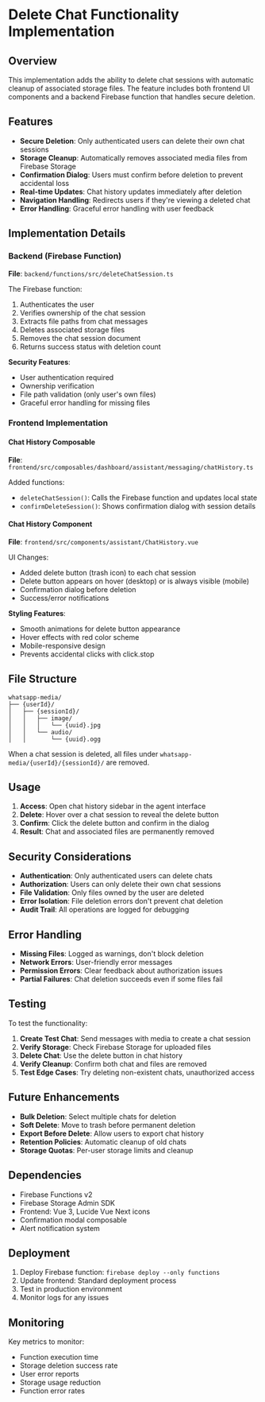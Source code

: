 # Delete Chat Functionality Implementation

## Overview

This implementation adds the ability to delete chat sessions with automatic cleanup of associated storage files. The feature includes both frontend UI components and a backend Firebase function that handles secure deletion.

## Features

- **Secure Deletion**: Only authenticated users can delete their own chat sessions
- **Storage Cleanup**: Automatically removes associated media files from Firebase Storage
- **Confirmation Dialog**: Users must confirm before deletion to prevent accidental loss
- **Real-time Updates**: Chat history updates immediately after deletion
- **Navigation Handling**: Redirects users if they're viewing a deleted chat
- **Error Handling**: Graceful error handling with user feedback

## Implementation Details

### Backend (Firebase Function)

**File**: `backend/functions/src/deleteChatSession.ts`

The Firebase function:
1. Authenticates the user
2. Verifies ownership of the chat session
3. Extracts file paths from chat messages
4. Deletes associated storage files
5. Removes the chat session document
6. Returns success status with deletion count

**Security Features**:
- User authentication required
- Ownership verification
- File path validation (only user's own files)
- Graceful error handling for missing files

### Frontend Implementation

#### Chat History Composable

**File**: `frontend/src/composables/dashboard/assistant/messaging/chatHistory.ts`

Added functions:
- `deleteChatSession()`: Calls the Firebase function and updates local state
- `confirmDeleteSession()`: Shows confirmation dialog with session details

#### Chat History Component

**File**: `frontend/src/components/assistant/ChatHistory.vue`

UI Changes:
- Added delete button (trash icon) to each chat session
- Delete button appears on hover (desktop) or is always visible (mobile)
- Confirmation dialog before deletion
- Success/error notifications

**Styling Features**:
- Smooth animations for delete button appearance
- Hover effects with red color scheme
- Mobile-responsive design
- Prevents accidental clicks with click.stop

## File Structure

```
whatsapp-media/
├── {userId}/
│   ├── {sessionId}/
│   │   ├── image/
│   │   │   └── {uuid}.jpg
│   │   └── audio/
│   │       └── {uuid}.ogg
```

When a chat session is deleted, all files under `whatsapp-media/{userId}/{sessionId}/` are removed.

## Usage

1. **Access**: Open chat history sidebar in the agent interface
2. **Delete**: Hover over a chat session to reveal the delete button
3. **Confirm**: Click the delete button and confirm in the dialog
4. **Result**: Chat and associated files are permanently removed

## Security Considerations

- **Authentication**: Only authenticated users can delete chats
- **Authorization**: Users can only delete their own chat sessions
- **File Validation**: Only files owned by the user are deleted
- **Error Isolation**: File deletion errors don't prevent chat deletion
- **Audit Trail**: All operations are logged for debugging

## Error Handling

- **Missing Files**: Logged as warnings, don't block deletion
- **Network Errors**: User-friendly error messages
- **Permission Errors**: Clear feedback about authorization issues
- **Partial Failures**: Chat deletion succeeds even if some files fail

## Testing

To test the functionality:

1. **Create Test Chat**: Send messages with media to create a chat session
2. **Verify Storage**: Check Firebase Storage for uploaded files
3. **Delete Chat**: Use the delete button in chat history
4. **Verify Cleanup**: Confirm both chat and files are removed
5. **Test Edge Cases**: Try deleting non-existent chats, unauthorized access

## Future Enhancements

- **Bulk Deletion**: Select multiple chats for deletion
- **Soft Delete**: Move to trash before permanent deletion
- **Export Before Delete**: Allow users to export chat history
- **Retention Policies**: Automatic cleanup of old chats
- **Storage Quotas**: Per-user storage limits and cleanup

## Dependencies

- Firebase Functions v2
- Firebase Storage Admin SDK
- Frontend: Vue 3, Lucide Vue Next icons
- Confirmation modal composable
- Alert notification system

## Deployment

1. Deploy Firebase function: `firebase deploy --only functions`
2. Update frontend: Standard deployment process
3. Test in production environment
4. Monitor logs for any issues

## Monitoring

Key metrics to monitor:
- Function execution time
- Storage deletion success rate
- User error reports
- Storage usage reduction
- Function error rates 